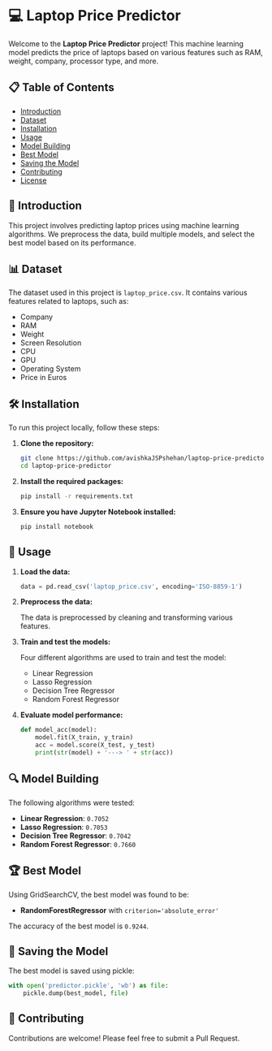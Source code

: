 # 💻 Laptop Price Predictor

Welcome to the **Laptop Price Predictor** project! This machine learning model predicts the price of laptops based on various features such as RAM, weight, company, processor type, and more.

## 📋 Table of Contents

- [Introduction](#introduction)
- [Dataset](#dataset)
- [Installation](#installation)
- [Usage](#usage)
- [Model Building](#model-building)
- [Best Model](#best-model)
- [Saving the Model](#saving-the-model)
- [Contributing](#contributing)
- [License](#license)

## 🌟 Introduction

This project involves predicting laptop prices using machine learning algorithms. We preprocess the data, build multiple models, and select the best model based on its performance.

## 📊 Dataset

The dataset used in this project is `laptop_price.csv`. It contains various features related to laptops, such as:

- Company
- RAM
- Weight
- Screen Resolution
- CPU
- GPU
- Operating System
- Price in Euros

## 🛠 Installation

To run this project locally, follow these steps:

1. **Clone the repository:**

    ```bash
    git clone https://github.com/avishkaJSPshehan/laptop-price-predictor.git
    cd laptop-price-predictor
    ```

2. **Install the required packages:**

    ```bash
    pip install -r requirements.txt
    ```

3. **Ensure you have Jupyter Notebook installed:**

    ```bash
    pip install notebook
    ```

## 🚀 Usage

1. **Load the data:**

    ```python
    data = pd.read_csv('laptop_price.csv', encoding='ISO-8859-1')
    ```

2. **Preprocess the data:**

    The data is preprocessed by cleaning and transforming various features.

3. **Train and test the models:**

    Four different algorithms are used to train and test the model:
    - Linear Regression
    - Lasso Regression
    - Decision Tree Regressor
    - Random Forest Regressor

4. **Evaluate model performance:**

    ```python
    def model_acc(model):
        model.fit(X_train, y_train)
        acc = model.score(X_test, y_test)
        print(str(model) + '---> ' + str(acc))
    ```

## 🔍 Model Building

The following algorithms were tested:

- **Linear Regression**: `0.7052`
- **Lasso Regression**: `0.7053`
- **Decision Tree Regressor**: `0.7042`
- **Random Forest Regressor**: `0.7660`

## 🏆 Best Model

Using GridSearchCV, the best model was found to be:

- **RandomForestRegressor** with `criterion='absolute_error'`

The accuracy of the best model is `0.9244`.

## 💾 Saving the Model

The best model is saved using pickle:

```python
with open('predictor.pickle', 'wb') as file:
    pickle.dump(best_model, file)
```

## 🤝 Contributing

Contributions are welcome! Please feel free to submit a Pull Request.
